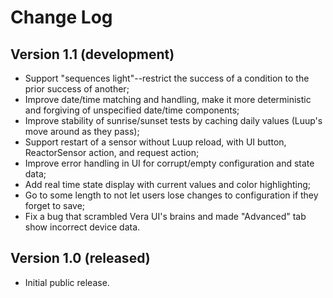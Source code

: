 # Change Log #

## Version 1.1 (development) ##

* Support "sequences light"--restrict the success of a condition to the prior success of another;
* Improve date/time matching and handling, make it more deterministic and forgiving of unspecified date/time components;
* Improve stability of sunrise/sunset tests by caching daily values (Luup's move around as they pass);
* Support restart of a sensor without Luup reload, with UI button, ReactorSensor action, and request action;
* Improve error handling in UI for corrupt/empty configuration and state data;
* Add real time state display with current values and color highlighting;
* Go to some length to not let users lose changes to configuration if they forget to save;
* Fix a bug that scrambled Vera UI's brains and made "Advanced" tab show incorrect device data.

## Version 1.0 (released) ##

* Initial public release.